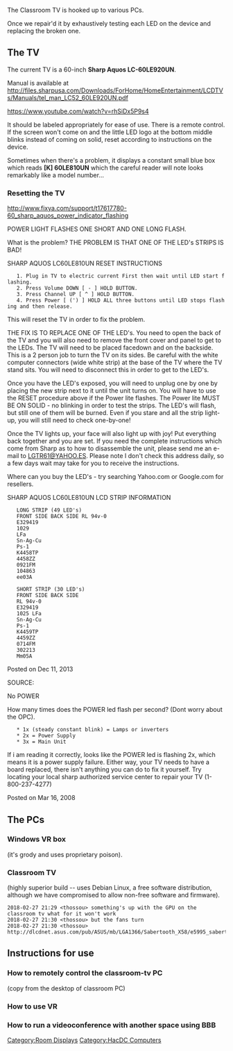 The Classroom TV is hooked up to various PCs.

Once we repair'd it by exhaustively testing each LED on the device and
replacing the broken one.

## The TV

The current TV is a 60-inch **Sharp Aquos LC-60LE920UN**.

Manual is available at
<http://files.sharpusa.com/Downloads/ForHome/HomeEntertainment/LCDTVs/Manuals/tel_man_LC52_60LE920UN.pdf>

<https://www.youtube.com/watch?v=rhSiDx5P9s4>

It should be labeled appropriately for ease of use. There is a remote
control. If the screen won't come on and the little LED logo at the
bottom middle blinks instead of coming on solid, reset according to
instructions on the device.

Sometimes when there's a problem, it displays a constant small blue box
which reads **\[K\] 60LE810UN** which the careful reader will note looks
remarkably like a model number...

### Resetting the TV

<http://www.fixya.com/support/t17617780-60_sharp_aquos_power_indicator_flashing>

POWER LIGHT FLASHES ONE SHORT AND ONE LONG FLASH.

What is the problem? THE PROBLEM IS THAT ONE OF THE LED's STRIPS IS BAD!

SHARP AQUOS LC60LE810UN RESET INSTRUCTIONS

`   1. Plug in TV to electric current First then wait until LED start flashing.`\
`   2. Press Volume DOWN [ - ] HOLD BUTTON.`\
`   3. Press Channel UP [ ^ ] HOLD BUTTON.`\
`   4. Press Power [ (') ] HOLD ALL three buttons until LED stops flashing and then release.`

This will reset the TV in order to fix the problem.

THE FIX IS TO REPLACE ONE OF THE LED's. You need to open the back of the
TV and you will also need to remove the front cover and panel to get to
the LEDs. The TV will need to be placed facedown and on the backside.
This is a 2 person job to turn the TV on its sides. Be careful with the
white computer connectors (wide white strip) at the base of the TV where
the TV stand sits. You will need to disconnect this in order to get to
the LED's.

Once you have the LED's exposed, you will need to unplug one by one by
placing the new strip next to it until the unit turns on. You will have
to use the RESET procedure above if the Power lite flashes. The Power
lite MUST BE ON SOLID - no blinking in order to test the strips. The
LED's will flash, but still one of them will be burned. Even if you
stare and all the strip light-up, you will still need to check
one-by-one!

Once the TV lights up, your face will also light up with joy! Put
everything back together and you are set. If you need the complete
instructions which come from Sharp as to how to disassemble the unit,
please send me an e-mail to LGTR61@YAHOO.ES. Please note I don't check
this address daily, so a few days wait may take for you to receive the
instructions.

Where can you buy the LED's - try searching Yahoo.com or Google.com for
resellers.

SHARP AQUOS LC60LE810UN LCD STRIP INFORMATION

`   LONG STRIP (49 LED's)`\
`   FRONT SIDE BACK SIDE RL 94v-0`\
`   E329419`\
`   1029`\
`   LFa`\
`   Sn-Ag-Cu`\
`   Ps-1`\
`   K4458TP`\
`   4458ZZ`\
`   0921FM`\
`   104863`\
`   ee03A`

`   SHORT STRIP (30 LED's)`\
`   FRONT SIDE BACK SIDE`\
`   RL 94v-0`\
`   E329419`\
`   1025 LFa`\
`   Sn-Ag-Cu`\
`   Ps-1`\
`   K4459TP`\
`   4459ZZ`\
`   0714FM`\
`   302213`\
`   Mm05A `

Posted on Dec 11, 2013

SOURCE:

No POWER

How many times does the POWER led flash per second? (Dont worry about
the OPC).

`   * 1x (steady constant blink) = Lamps or inverters`\
`   * 2x = Power Supply`\
`   * 3x = Main Unit`

If i am reading it correctly, looks like the POWER led is flashing 2x,
which means it is a power supply failure. Either way, your TV needs to
have a board replaced, there isn't anything you can do to fix it
yourself. Try locating your local sharp authorized service center to
repair your TV (1-800-237-4277)

Posted on Mar 16, 2008

## The PCs

### Windows VR box

(it's grody and uses proprietary poison).

### Classroom TV

(highly superior build -- uses Debian Linux, a free software
distribution, although we have compromised to allow non-free software
and firmware).

    2018-02-27 21:29 <thossou> something's up with the GPU on the classroom tv what for it won't work
    2018-02-27 21:30 <thossou> but the fans turn
    2018-02-27 21:30 <thossou> http://dlcdnet.asus.com/pub/ASUS/mb/LGA1366/Sabertooth_X58/e5995_sabertooth_X58.pdf#p55

## Instructions for use

### How to remotely control the classroom-tv PC

(copy from the desktop of classroom PC)

### How to use VR

### How to run a videoconference with another space using BBB

[Category:Room Displays](Category:Room_Displays)
[Category:HacDC Computers](Category:HacDC_Computers)
